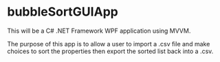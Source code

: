 # bubbleSortGUIApp

This will be a C# .NET Framework WPF application using MVVM.

The purpose of this app is to allow a user to import a .csv file and make choices to sort the properties then export the sorted list back into a .csv.

